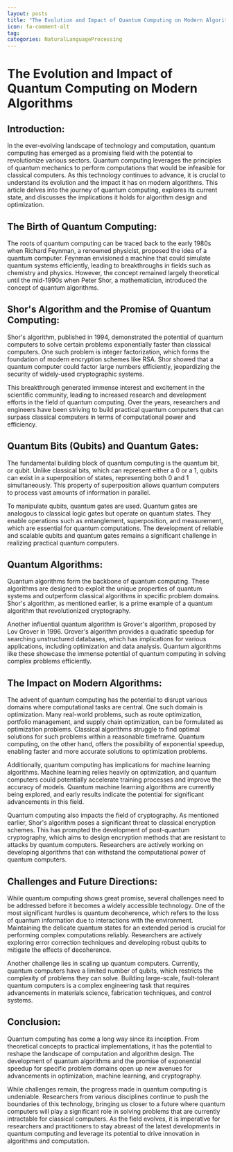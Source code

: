 ```yaml
---
layout: posts
title: "The Evolution and Impact of Quantum Computing on Modern Algorithms"
icon: fa-comment-alt
tag:      
categories: NaturalLanguageProcessing
---
```



# The Evolution and Impact of Quantum Computing on Modern Algorithms

## Introduction:

In the ever-evolving landscape of technology and computation, quantum computing has emerged as a promising field with the potential to revolutionize various sectors. Quantum computing leverages the principles of quantum mechanics to perform computations that would be infeasible for classical computers. As this technology continues to advance, it is crucial to understand its evolution and the impact it has on modern algorithms. This article delves into the journey of quantum computing, explores its current state, and discusses the implications it holds for algorithm design and optimization.

## The Birth of Quantum Computing:

The roots of quantum computing can be traced back to the early 1980s when Richard Feynman, a renowned physicist, proposed the idea of a quantum computer. Feynman envisioned a machine that could simulate quantum systems efficiently, leading to breakthroughs in fields such as chemistry and physics. However, the concept remained largely theoretical until the mid-1990s when Peter Shor, a mathematician, introduced the concept of quantum algorithms.

## Shor's Algorithm and the Promise of Quantum Computing:

Shor's algorithm, published in 1994, demonstrated the potential of quantum computers to solve certain problems exponentially faster than classical computers. One such problem is integer factorization, which forms the foundation of modern encryption schemes like RSA. Shor showed that a quantum computer could factor large numbers efficiently, jeopardizing the security of widely-used cryptographic systems.

This breakthrough generated immense interest and excitement in the scientific community, leading to increased research and development efforts in the field of quantum computing. Over the years, researchers and engineers have been striving to build practical quantum computers that can surpass classical computers in terms of computational power and efficiency.

## Quantum Bits (Qubits) and Quantum Gates:

The fundamental building block of quantum computing is the quantum bit, or qubit. Unlike classical bits, which can represent either a 0 or a 1, qubits can exist in a superposition of states, representing both 0 and 1 simultaneously. This property of superposition allows quantum computers to process vast amounts of information in parallel.

To manipulate qubits, quantum gates are used. Quantum gates are analogous to classical logic gates but operate on quantum states. They enable operations such as entanglement, superposition, and measurement, which are essential for quantum computations. The development of reliable and scalable qubits and quantum gates remains a significant challenge in realizing practical quantum computers.

## Quantum Algorithms:

Quantum algorithms form the backbone of quantum computing. These algorithms are designed to exploit the unique properties of quantum systems and outperform classical algorithms in specific problem domains. Shor's algorithm, as mentioned earlier, is a prime example of a quantum algorithm that revolutionized cryptography.

Another influential quantum algorithm is Grover's algorithm, proposed by Lov Grover in 1996. Grover's algorithm provides a quadratic speedup for searching unstructured databases, which has implications for various applications, including optimization and data analysis. Quantum algorithms like these showcase the immense potential of quantum computing in solving complex problems efficiently.

## The Impact on Modern Algorithms:

The advent of quantum computing has the potential to disrupt various domains where computational tasks are central. One such domain is optimization. Many real-world problems, such as route optimization, portfolio management, and supply chain optimization, can be formulated as optimization problems. Classical algorithms struggle to find optimal solutions for such problems within a reasonable timeframe. Quantum computing, on the other hand, offers the possibility of exponential speedup, enabling faster and more accurate solutions to optimization problems.

Additionally, quantum computing has implications for machine learning algorithms. Machine learning relies heavily on optimization, and quantum computers could potentially accelerate training processes and improve the accuracy of models. Quantum machine learning algorithms are currently being explored, and early results indicate the potential for significant advancements in this field.

Quantum computing also impacts the field of cryptography. As mentioned earlier, Shor's algorithm poses a significant threat to classical encryption schemes. This has prompted the development of post-quantum cryptography, which aims to design encryption methods that are resistant to attacks by quantum computers. Researchers are actively working on developing algorithms that can withstand the computational power of quantum computers.

## Challenges and Future Directions:

While quantum computing shows great promise, several challenges need to be addressed before it becomes a widely accessible technology. One of the most significant hurdles is quantum decoherence, which refers to the loss of quantum information due to interactions with the environment. Maintaining the delicate quantum states for an extended period is crucial for performing complex computations reliably. Researchers are actively exploring error correction techniques and developing robust qubits to mitigate the effects of decoherence.

Another challenge lies in scaling up quantum computers. Currently, quantum computers have a limited number of qubits, which restricts the complexity of problems they can solve. Building large-scale, fault-tolerant quantum computers is a complex engineering task that requires advancements in materials science, fabrication techniques, and control systems.

## Conclusion:

Quantum computing has come a long way since its inception. From theoretical concepts to practical implementations, it has the potential to reshape the landscape of computation and algorithm design. The development of quantum algorithms and the promise of exponential speedup for specific problem domains open up new avenues for advancements in optimization, machine learning, and cryptography.

While challenges remain, the progress made in quantum computing is undeniable. Researchers from various disciplines continue to push the boundaries of this technology, bringing us closer to a future where quantum computers will play a significant role in solving problems that are currently intractable for classical computers. As the field evolves, it is imperative for researchers and practitioners to stay abreast of the latest developments in quantum computing and leverage its potential to drive innovation in algorithms and computation.